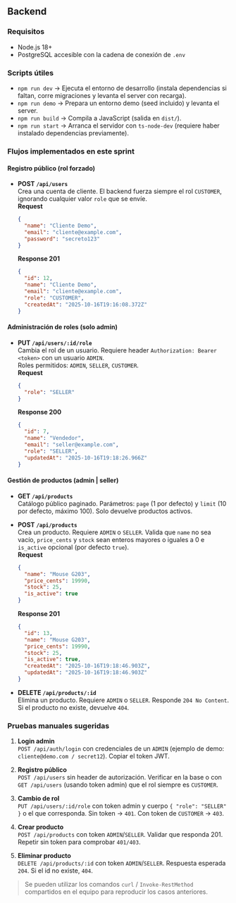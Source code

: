 ## Backend

### Requisitos

- Node.js 18+
- PostgreSQL accesible con la cadena de conexión de `.env`

### Scripts útiles

- `npm run dev` &rarr; Ejecuta el entorno de desarrollo (instala dependencias si faltan, corre migraciones y levanta el server con recarga).
- `npm run demo` &rarr; Prepara un entorno demo (seed incluido) y levanta el server.
- `npm run build` &rarr; Compila a JavaScript (salida en `dist/`).
- `npm run start` &rarr; Arranca el servidor con `ts-node-dev` (requiere haber instalado dependencias previamente).

### Flujos implementados en este sprint

#### Registro público (rol forzado)

- **POST `/api/users`**  
  Crea una cuenta de cliente. El backend fuerza siempre el rol `CUSTOMER`, ignorando cualquier valor `role` que se envíe.  
  **Request**
  ```json
  {
    "name": "Cliente Demo",
    "email": "cliente@example.com",
    "password": "secreto123"
  }
  ```
  **Response 201**
  ```json
  {
    "id": 12,
    "name": "Cliente Demo",
    "email": "cliente@example.com",
    "role": "CUSTOMER",
    "createdAt": "2025-10-16T19:16:08.372Z"
  }
  ```

#### Administración de roles (solo admin)

- **PUT `/api/users/:id/role`**  
  Cambia el rol de un usuario. Requiere header `Authorization: Bearer <token>` con un usuario `ADMIN`.  
  Roles permitidos: `ADMIN`, `SELLER`, `CUSTOMER`.  
  **Request**
  ```json
  {
    "role": "SELLER"
  }
  ```
  **Response 200**
  ```json
  {
    "id": 7,
    "name": "Vendedor",
    "email": "seller@example.com",
    "role": "SELLER",
    "updatedAt": "2025-10-16T19:18:26.966Z"
  }
  ```

#### Gestión de productos (admin | seller)

- **GET `/api/products`**  
  Catálogo público paginado. Parámetros: `page` (1 por defecto) y `limit` (10 por defecto, máximo 100). Solo devuelve productos activos.

- **POST `/api/products`**  
  Crea un producto. Requiere `ADMIN` o `SELLER`. Valida que `name` no sea vacío, `price_cents` y `stock` sean enteros mayores o iguales a 0 e `is_active` opcional (por defecto `true`).  
  **Request**
  ```json
  {
    "name": "Mouse G203",
    "price_cents": 19990,
    "stock": 25,
    "is_active": true
  }
  ```
  **Response 201**
  ```json
  {
    "id": 13,
    "name": "Mouse G203",
    "price_cents": 19990,
    "stock": 25,
    "is_active": true,
    "createdAt": "2025-10-16T19:18:46.903Z",
    "updatedAt": "2025-10-16T19:18:46.903Z"
  }
  ```

- **DELETE `/api/products/:id`**  
  Elimina un producto. Requiere `ADMIN` o `SELLER`. Responde `204 No Content`. Si el producto no existe, devuelve `404`.

### Pruebas manuales sugeridas

1. **Login admin**  
   `POST /api/auth/login` con credenciales de un `ADMIN` (ejemplo de demo: `cliente@demo.com / secret12`). Copiar el token JWT.

2. **Registro público**  
   `POST /api/users` sin header de autorización. Verificar en la base o con `GET /api/users` (usando token admin) que el rol siempre es `CUSTOMER`.

3. **Cambio de rol**  
   `PUT /api/users/:id/role` con token admin y cuerpo `{ "role": "SELLER" }` o el que corresponda. Sin token → `401`. Con token de `CUSTOMER` → `403`.

4. **Crear producto**  
   `POST /api/products` con token `ADMIN`/`SELLER`. Validar que responda 201. Repetir sin token para comprobar `401/403`.

5. **Eliminar producto**  
   `DELETE /api/products/:id` con token `ADMIN`/`SELLER`. Respuesta esperada `204`. Si el id no existe, `404`.

> Se pueden utilizar los comandos `curl` / `Invoke-RestMethod` compartidos en el equipo para reproducir los casos anteriores.
